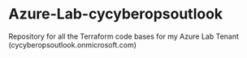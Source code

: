 # Azure-Lab-cycyberopsoutlook
Repository for all the Terraform code bases for my Azure Lab Tenant (cycyberopsoutlook.onmicrosoft.com)
